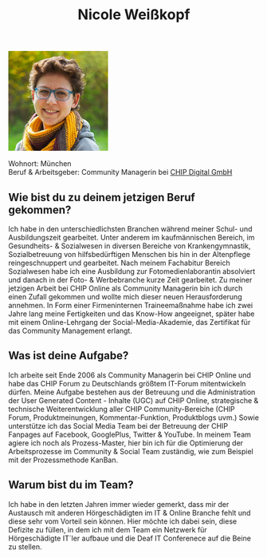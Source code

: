 ﻿---
layout: page
title: Nicole Weißkopf
---
![Nicole Weißkopf](/public/images/nicole_200px.jpg "Nicole Weißkopf")

Wohnort: München  
Beruf & Arbeitsgeber: Community Managerin bei [CHIP Digital GmbH](http://www.chip.de/ "CHIP Digital GmbH")<br>

## Wie bist du zu deinem jetzigen Beruf gekommen?

Ich habe in den unterschiedlichsten Branchen während meiner Schul- und Ausbildungszeit gearbeitet. Unter anderem im kaufmännischen Bereich, im Gesundheits- & Sozialwesen in diversen Bereiche von Krankengymnastik, Sozialbetreuung von hilfsbedürftigen Menschen bis hin in der Altenpflege reingeschnuppert und gearbeitet. Nach meinem Fachabitur Bereich Sozialwesen habe ich eine Ausbildung zur Fotomedienlaborantin absolviert und danach in der Foto- & Werbebranche kurze Zeit gearbeitet. Zu meiner jetzigen Arbeit bei CHIP Online als Community Managerin bin ich durch einen Zufall gekommen und wollte mich dieser neuen Herausforderung annehmen. In Form einer Firmeninternen Traineemaßnahme habe ich zwei Jahre lang meine Fertigkeiten und das Know-How angeeignet, später habe mit einem Online-Lehrgang der Social-Media-Akademie, das Zertifikat für das Community Management erlangt.

## Was ist deine Aufgabe?

Ich arbeite seit Ende 2006 als Community Managerin bei CHIP Online und habe das CHIP Forum zu Deutschlands größtem IT-Forum mitentwickeln dürfen. Meine Aufgabe bestehen aus der Betreuung und die Administration der User Generated Content - Inhalte (UGC) auf CHIP Online, strategische & technische Weiterentwicklung aller CHIP Community-Bereiche (CHIP Forum, Produktmeinungen, Kommentar-Funktion, Produktblogs uvm.) Sowie unterstütze ich das Social Media Team bei der Betreuung der CHIP Fanpages auf Facebook, GooglePlus, Twitter & YouTube. In meinem Team agiere ich noch als Prozess-Master, hier bin ich für die Optimierung der Arbeitsprozesse im Community & Social Team zuständig, wie zum Beispiel mit der Prozessmethode KanBan.

## Warum bist du im Team?

 Ich habe in den letzten Jahren immer wieder gemerkt, dass mir der Austausch mit anderen Hörgeschädigten im IT & Online Branche fehlt und diese sehr vom Vorteil sein können. Hier möchte ich dabei sein, diese Defizite zu füllen, in dem ich mit dem Team ein Netzwerk für Hörgeschädigte IT´ler aufbaue und die Deaf IT Conferenece auf die Beine zu stellen.
